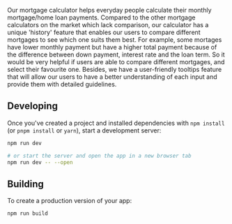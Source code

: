 Our mortgage calculator helps everyday people calculate their monthly mortgage/home loan payments. Compared to the other mortgage calculators on the market which lack comparison, our calculator has a unique 'history' feature that enables our users to compare different mortgages to see which one suits them best. For example, some mortages have lower monthly payment but have a higher total payment because of the difference between down payment, interest rate and the loan term. So it would be very helpful if users are able to compare different mortgages, and select their favourite one. Besides, we have a user-friendly tooltips feature that will allow our users to have a better understanding of each input and provide them with detailed guidelines.


## Developing

Once you've created a project and installed dependencies with `npm install` (or `pnpm install` or `yarn`), start a development server:

```bash
npm run dev

# or start the server and open the app in a new browser tab
npm run dev -- --open
```

## Building

To create a production version of your app:

```bash
npm run build
```


